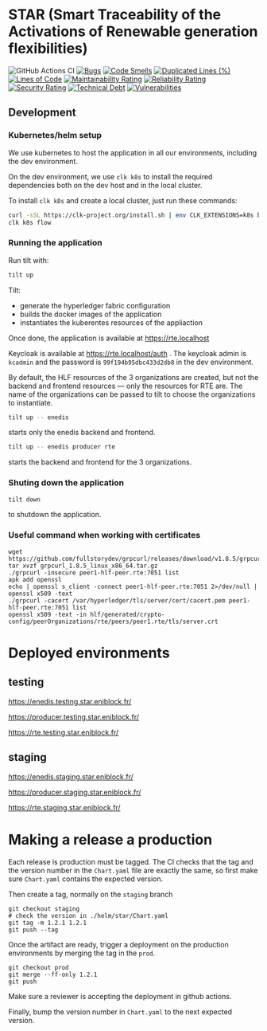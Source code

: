 # STAR (Smart Traceability of the Activations of Renewable generation flexibilities)

![GitHub Actions CI](https://github.com/eniblock/2021-star/actions/workflows/ci.yml/badge.svg)
[![Bugs](https://sonarcloud.io/api/project_badges/measure?project=eniblock_2021-star&metric=bugs)](https://sonarcloud.io/dashboard?id=eniblock_2021-star)
[![Code Smells](https://sonarcloud.io/api/project_badges/measure?project=eniblock_2021-star&metric=code_smells)](https://sonarcloud.io/dashboard?id=eniblock_2021-star)
[![Duplicated Lines (%)](https://sonarcloud.io/api/project_badges/measure?project=eniblock_2021-star&metric=duplicated_lines_density)](https://sonarcloud.io/dashboard?id=eniblock_2021-star)
[![Lines of Code](https://sonarcloud.io/api/project_badges/measure?project=eniblock_2021-star&metric=ncloc)](https://sonarcloud.io/dashboard?id=eniblock_2021-star)
[![Maintainability Rating](https://sonarcloud.io/api/project_badges/measure?project=eniblock_2021-star&metric=sqale_rating)](https://sonarcloud.io/dashboard?id=eniblock_2021-star)
[![Reliability Rating](https://sonarcloud.io/api/project_badges/measure?project=eniblock_2021-star&metric=reliability_rating)](https://sonarcloud.io/dashboard?id=eniblock_2021-star)
[![Security Rating](https://sonarcloud.io/api/project_badges/measure?project=eniblock_2021-star&metric=security_rating)](https://sonarcloud.io/dashboard?id=eniblock_2021-star)
[![Technical Debt](https://sonarcloud.io/api/project_badges/measure?project=eniblock_2021-star&metric=sqale_index)](https://sonarcloud.io/dashboard?id=eniblock_2021-star)
[![Vulnerabilities](https://sonarcloud.io/api/project_badges/measure?project=eniblock_2021-star&metric=vulnerabilities)](https://sonarcloud.io/dashboard?id=eniblock_2021-star)


## Development

### Kubernetes/helm setup

We use kubernetes to host the application in all our environments, including the dev environment.

On the dev environment, we use `clk k8s` to install the required dependencies both on the dev host and in the local cluster.

To install `clk k8s` and create a local cluster, just run these commands:

```bash
curl -sSL https://clk-project.org/install.sh | env CLK_EXTENSIONS=k8s bash
clk k8s flow
```

### Running the application

Run tilt with:

```bash
tilt up
```

Tilt:

* generate the hyperledger fabric configuration
* builds the docker images of the application
* instantiates the kuberentes resources of the appliaction

Once done, the application is available at https://rte.localhost

Keycloak is available at https://rte.localhost/auth . The keycloak admin is `kcadmin` and the password is `99f194b95dbc433d2db8` in the dev environment.

By default, the HLF resources of the 3 organizations are created, but not the backend and frontend resources — only the resources for RTE are.
The name of the organizations can be passed to tilt to choose the organizations to instantiate.

```bash
tilt up -- enedis
```

starts only the enedis backend and frontend.

```bash
tilt up -- enedis producer rte
```

starts the backend and frontend for the 3 organizations.

### Shuting down the application

```bash
tilt down
```

to shutdown the application.

### Useful command when working with certificates

```
wget https://github.com/fullstorydev/grpcurl/releases/download/v1.8.5/grpcurl_1.8.5_linux_x86_64.tar.gz
tar xvzf grpcurl_1.8.5_linux_x86_64.tar.gz
./grpcurl -insecure peer1-hlf-peer.rte:7051 list
apk add openssl
echo | openssl s_client -connect peer1-hlf-peer.rte:7051 2>/dev/null | openssl x509 -text
./grpcurl -cacert /var/hyperledger/tls/server/cert/cacert.pem peer1-hlf-peer.rte:7051 list
openssl x509 -text -in hlf/generated/crypto-config/peerOrganizations/rte/peers/peer1.rte/tls/server.crt
```

# Deployed environments

## testing

https://enedis.testing.star.eniblock.fr/

https://producer.testing.star.eniblock.fr/

https://rte.testing.star.eniblock.fr/

## staging


https://enedis.staging.star.eniblock.fr/

https://producer.staging.star.eniblock.fr/

https://rte.staging.star.eniblock.fr/


# Making a release a production

Each release is production must be tagged. The CI checks that the tag and the version number in the `Chart.yaml` file
are exactly the same, so first make sure `Chart.yaml` contains the expected version.

Then create a tag, normally on the `staging` branch

~~~
git checkout staging
# check the version in ./helm/star/Chart.yaml
git tag -m 1.2.1 1.2.1
git push --tag
~~~

Once the artifact are ready, trigger a deployment on the production environments by merging the tag in the `prod`.

~~~
git checkout prod
git merge --ff-only 1.2.1
git push
~~~

Make sure a reviewer is accepting the deployment in github actions.

Finally, bump the version number in `Chart.yaml` to the next expected version.

